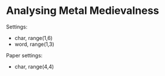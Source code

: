 # Analysing Metal Medievalness

Settings: 

- char, range(1,6)
- word, range(1,3)

Paper settings:

- char, range(4,4)
